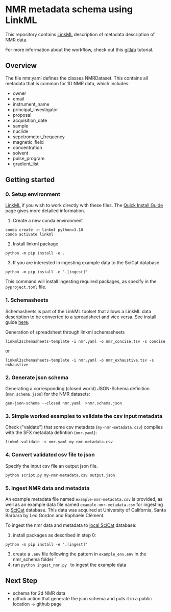 # NMR metadata schema using LinkML

This repository contains [LinkML](https://linkml.io/) description of metadata description of NMR data.

For more information about the workflow, check out this [gitlab](https://gitlab.desy.de/ric/opendata-metadata) tutorial.

## Overview
The file nmr.yaml defines the classes NMRDataset. This contains all metadata that is common for 1D NMR data, which includes:
- owner
- email
- instrument_name
- principal_investigator
- proposal
- acquisition_date
- sample
- nuclide
- sepctrometer_frequency
- magnetic_field
- concentration
- solvent
- pulse_program
- gradient_list

## Getting started

### 0. Setup environment

[LinkML](https://linkml.io/linkml/intro/tutorial.html) if you wish to work directly with these files. The [Quick Install Guide](https://linkml.io/linkml/intro/install.html) page gives more detailed information. 

1. Create a new conda environment

```
conda create -n linkml python=3.10
conda activate linkml
```

2. Install linkml package

```
python -m pip install -e .
```

3. If you are interested in ingesting example data to the SciCat database

```
python -m pip install -e ".[ingest]"
```

This command will install ingesting required packages, as specify in the ```pyproject.toml``` file.


### 1. Schemasheets

Schemasheets is part of the LinkML toolset that allows a LinkML data description to be converted to a spreadsheet and vice versa. See install guide [here](https://github.com/linkml/schemasheets).

Generation of spreadsheet through linkml schemasheets

```
linkml2schemasheets-template -i nmr.yaml -o nmr_concise.tsv -s concise
```
or
```
linkml2schemasheets-template -i nmr.yaml -o nmr_exhaustive.tsv -s exhaustive
```

### 2. Generate json schema

Generating a corresponding (closed world) JSON-Schema definition (`nmr.schema.json`) for the NMR datasets:

```
gen-json-schema --closed nmr.yaml  >nmr.schema.json
```

### 3. Simple worked examples to validate the csv input metadata

Check ("valdate") that some csv metadata (`my-nmr-metadata.csv`) complies with the SFX metadata defintion (`nmr.yaml`):

```
linkml-validate -s nmr.yaml my-nmr-metadata.csv
```

### 4. Convert validated csv file to json
Specify the input csv file an output json file.
```
python script.py my-nmr-metadata.csv output.json
```

### 5. Ingest NMR data and metadata
An example metadata file named ```example-nmr-metadata.csv``` is provided, as well as an example data file named ```example-nmr-metadata.csv``` for ingesting to [SciCat](https://github.com/SciCatProject/pyscicat) database. This data was acquired at University of California, Santa Barbara by Leo Gordon and Raphaële Clément.

To ingest the nmr data and metadata to [local SciCat](https://github.com/SciCatProject/scicatlive) database:

1. install packages as described in step 0:

```
python -m pip install -e ".[ingest]"
```

3. create a ```.env``` file following the pattern in ```example_env.env``` in the nmr_schema folder
`
4. run ```python ingest_nmr.py ``` to ingest the example data

## Next Step
- schema for 2d NMR data
- github action that generate the json schema and puts it in a public location -> github page